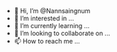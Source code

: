 - 👋 Hi, I’m @Nannsaingnum
- 👀 I’m interested in ...
- 🌱 I’m currently learning ...
- 💞️ I’m looking to collaborate on ...
- 📫 How to reach me ...

<!---
Nannsaingnum/Nannsaingnum is a ✨ special ✨ repository because its `README.md` (this file) appears on your GitHub profile.
You can click the Preview link to take a look at your changes.
--->
